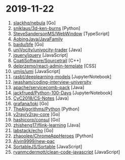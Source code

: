 # 2019-11-22

1. [slackhq/nebula](https://github.com/slackhq/nebula "A scalable overlay networking tool with a focus on performance, simplicity and security") [Go]
2. [sniklaus/3d-ken-burns](https://github.com/sniklaus/3d-ken-burns "an implementation of 3D Ken Burns Effect from a Single Image using PyTorch") [Python]
3. [SteveSandersonMS/WebWindow](https://github.com/SteveSandersonMS/WebWindow ".NET Core library to open native OS windows containing web UI on Windows, Mac, and Linux. Experimental.") [TypeScript]
4. [AobingJava/JavaFamily](https://github.com/AobingJava/JavaFamily "【互联网一线大厂Java 工程师面试+学习指南】进阶知识完全扫盲：涵盖高并发、分布式、高可用、微服务等领域知识，作者风格幽默，看起来津津有味，把学习当做一种乐趣，何乐而不为，后端同学必看，前端同学我保证你也看得懂，看不懂你加我微信骂我渣男就好了。") 
5. [baidu/bfe](https://github.com/baidu/bfe "Open-source layer 7 load balancer derived from proprietary Baidu FrontEnd") [Go]
6. [uniVocity/univocity-trader](https://github.com/uniVocity/univocity-trader "open-source trading framework for java, supports backtesting and live trading with exchanges") [Java]
7. [jquery/jquery](https://github.com/jquery/jquery "jQuery JavaScript Library") [JavaScript]
8. [CoatiSoftware/Sourcetrail](https://github.com/CoatiSoftware/Sourcetrail "Sourcetrail - free and open-source interactive source explorer") [C++]
9. [delprzemo/react-admin-template](https://github.com/delprzemo/react-admin-template "Simple React admin template - Hooks, Redux, Bootstrap ✅ 🤘") [CSS]
10. [umijs/umi](https://github.com/umijs/umi "🌋 Pluggable enterprise-level react application framework.") [JavaScript]
11. [rasbt/deeplearning-models](https://github.com/rasbt/deeplearning-models "A collection of various deep learning architectures, models, and tips") [JupyterNotebook]
12. [jwasham/coding-interview-university](https://github.com/jwasham/coding-interview-university "A complete computer science study plan to become a software engineer.") 
13. [apache/servicecomb-pack](https://github.com/apache/servicecomb-pack "Apache ServiceComb Pack is an eventually data consistency solution for micro-service applications. ServiceComb Pack currently provides TCC and Saga distributed transaction co-ordination solutions by using Alpha as a transaction coordinator and Omega as an transaction agent .") [Java]
14. [jackfrued/Python-100-Days](https://github.com/jackfrued/Python-100-Days "Python - 100天从新手到大师") [JupyterNotebook]
15. [CyC2018/CS-Notes](https://github.com/CyC2018/CS-Notes "📚 技术面试必备基础知识、Leetcode、Java、C++、Python、后端面试、计算机操作系统、计算机网络、系统设计") [Java]
16. [grafana/loki](https://github.com/grafana/loki "Like Prometheus, but for logs.") [Go]
17. [TheAlgorithms/Python](https://github.com/TheAlgorithms/Python "All Algorithms implemented in Python") [Python]
18. [v2ray/v2ray-core](https://github.com/v2ray/v2ray-core "A platform for building proxies to bypass network restrictions.") [Go]
19. [hashicorp/consul](https://github.com/hashicorp/consul "Consul is a distributed, highly available, and data center aware solution to connect and configure applications across dynamic, distributed infrastructure.") [Go]
20. [zhisheng17/flink-learning](https://github.com/zhisheng17/flink-learning "flink learning blog. http://www.54tianzhisheng.cn 含 Flink 入门、概念、原理、实战、性能调优、源码解析等内容。涉及 Flink Connector、Metrics、Library、DataStream API、Table API & SQL 等内容的学习案例，还有 Flink 落地应用的大型项目案例分享。") [Java]
21. [labstack/echo](https://github.com/labstack/echo "High performance, minimalist Go web framework") [Go]
22. [zhaoolee/ChromeAppHeroes](https://github.com/zhaoolee/ChromeAppHeroes "🌈谷粒-Chrome插件英雄榜, 为优秀的Chrome插件写一本中文说明书, 让Chrome插件英雄们造福人类~ ChromePluginHeroes, Write a Chinese manual for the excellent Chrome plugin, let the Chrome plugin heroes benefit the human~") [Python]
23. [Alvin9999/new-pac](https://github.com/Alvin9999/new-pac "科学/自由上网，免费ss/ssr/v2ray/goflyway账号，搭建教程") 
24. [SortableJS/Sortable](https://github.com/SortableJS/Sortable "Sortable — is a JavaScript library for reorderable drag-and-drop lists on modern browsers and touch devices. No jQuery required. Supports Meteor, AngularJS, React, Polymer, Vue, Ember, Knockout and any CSS library, e.g. Bootstrap.") [JavaScript]
25. [ryanmcdermott/clean-code-javascript](https://github.com/ryanmcdermott/clean-code-javascript "🛁 Clean Code concepts adapted for JavaScript") [JavaScript]

